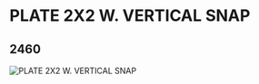 # PLATE 2X2 W. VERTICAL SNAP
## 2460
![PLATE 2X2 W. VERTICAL SNAP](https://lc-www-live-s.legocdn.com/media/bricks/5/2/246001.jpg)